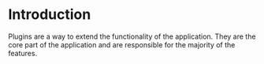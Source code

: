 # Introduction

Plugins are a way to extend the functionality of the application. They are the core part of the application and are responsible for the majority of the features.
